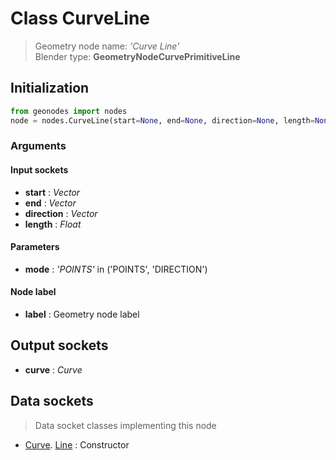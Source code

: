 
# Class CurveLine

> Geometry node name: _'Curve Line'_<br>Blender type:  **GeometryNodeCurvePrimitiveLine**

## Initialization


```python
from geonodes import nodes
node = nodes.CurveLine(start=None, end=None, direction=None, length=None, mode='POINTS', label=None)
```


### Arguments


#### Input sockets



- **start** : _Vector_
- **end** : _Vector_
- **direction** : _Vector_
- **length** : _Float_



#### Parameters



- **mode** : _'POINTS'_ in ('POINTS', 'DIRECTION')



#### Node label



- **label** : Geometry node label



## Output sockets



- **curve** : _Curve_



## Data sockets

> Data socket classes implementing this node


- [Curve](aaa). [Line](bbb) : Constructor


